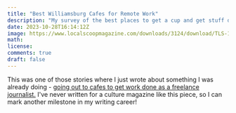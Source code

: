 ```yaml
---
title: "Best Williamsburg Cafes for Remote Work"
description: "My survey of the best places to get a cup and get stuff done."
date: 2023-10-28T16:14:12Z
image: https://www.localscoopmagazine.com/downloads/3124/download/TLS-1280x853-WburgCafes_10-8-20233.jpg?cb=0b997ad38e66b194e1ca87c32dfa910d&w=1280&h=
math: 
license: 
comments: true
draft: false
---
```


This was one of those stories where I just wrote about something I was already doing - [going out to cafes to get work done as a freelance journalist.](https://www.localscoopmagazine.com/food-drink/the-top-williamsburg-caf%C3%A9-getaways-for-remote-workers/) I've never written for a culture magazine like this piece, so I can mark another milestone in my writing career!
